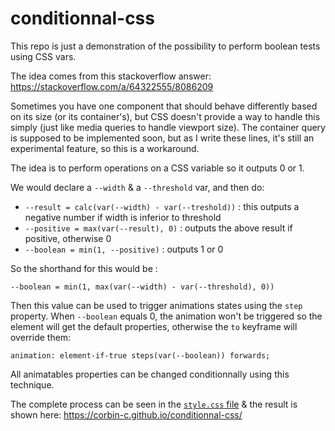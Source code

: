 # conditionnal-css

This repo is just a demonstration of the possibility to perform boolean tests using
CSS vars.

The idea comes from this stackoverflow answer: https://stackoverflow.com/a/64322555/8086209

Sometimes you have one component that should behave differently based on its
size (or its container's), but CSS doesn't provide a way to handle this simply
(just like media queries to handle viewport size). The container query is
supposed to be implemented soon, but as I write these lines, it's still an
experimental feature, so this is a workaround.

The idea is to perform operations on a CSS variable so it outputs 0 or 1.

We would declare a `--width` & a `--threshold` var, and then do:

  * `--result = calc(var(--width) - var(--treshold))` : this outputs a negative number if width is inferior to threshold
  * `--positive = max(var(--result), 0)` : outputs the above result if positive, otherwise 0
  * `--boolean = min(1, --positive)` : outputs 1 or 0

So the shorthand for this would be :

`--boolean = min(1, max(var(--width) - var(--threshold), 0))`

Then this value can be used to trigger animations states using the `step` property.
When `--boolean` equals 0, the animation won't be triggered so the element will get the default properties, otherwise the `to` keyframe will override them:

`animation: element-if-true steps(var(--boolean)) forwards;`

All animatables properties can be changed conditionnally using this technique.

The complete process can be seen in the [`style.css` file](./style.css) & the result is
shown here: https://corbin-c.github.io/conditionnal-css/
